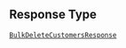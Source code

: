 ## Response Type

[`BulkDeleteCustomersResponse`](../../doc/models/bulk-delete-customers-response.md)
